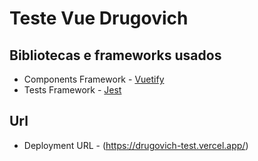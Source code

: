 # Teste Vue Drugovich

## Bibliotecas e frameworks usados

- Components Framework - [Vuetify](https://vuetifyjs.com/en/)
- Tests Framework - [Jest](https://jestjs.io/pt-BR/) 

## Url
- Deployment URL - (https://drugovich-test.vercel.app/)

